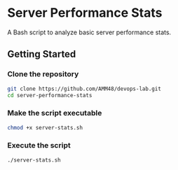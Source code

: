 # Server Performance Stats

A Bash script to analyze basic server performance stats.

## Getting Started

### Clone the repository
```bash
git clone https://github.com/AMM48/devops-lab.git
cd server-performance-stats
```

### Make the script executable
```bash
chmod +x server-stats.sh
```

### Execute the script
```bash
./server-stats.sh
```